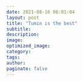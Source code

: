 ```yaml
---
date: 2021-08-16 06:01:04
layout: post
title: "Tumin is the best"
subtitle:
description:
image:
optimized_image:
category:
tags:
author:
paginate: false
---
```

